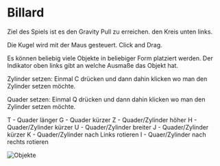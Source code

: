 # Billard

Ziel des Spiels ist es den Gravity Pull zu erreichen. den Kreis unten links.

Die Kugel wird mit der Maus gesteuert. Click and Drag.

Es können beliebig viele Objekte in beliebiger Form platziert werden.
Der Indikator oben links gibt an welche Ausmaße das Objekt hat.

Zylinder setzen: Einmal C drücken und dann dahin klicken wo man den Zylinder setzen möchte.

Quader setzen: Einmal Q drücken und dann dahin klicken wo man den Zylinder setzen möchte.

T - Quader länger				G - Quader kürzer
Z - Quader/Zylinder höher			H - Quader/Zylinder kürzer
U - Quader/Zylinder breiter			J - Quader/Zylinder kürzer
K - Quader/Zylinder nach Links rotieren		 I - Quaer/Zylinder nach rechts rotieren


![Objekte](http://i.imgur.com/nGUuM73.png)
